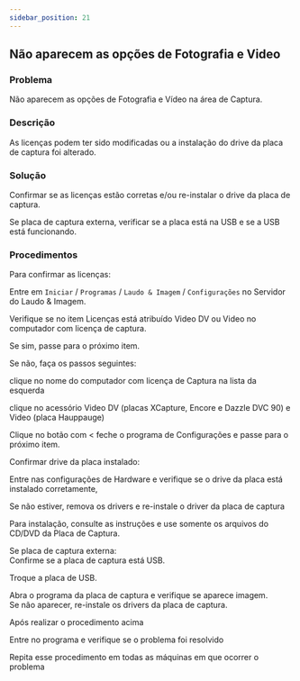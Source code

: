 ```yaml
---
sidebar_position: 21
---
```


## Não aparecem as opções de Fotografia e Video
### Problema

Não aparecem as opções de Fotografia e Vídeo na área de Captura.

### Descrição

As licenças podem ter sido modificadas ou a instalação do drive da placa de captura foi alterado.

### Solução

Confirmar se as licenças estão corretas e/ou re-instalar o drive da placa de captura.

Se placa de captura externa, verificar se a placa está na USB e se a USB está funcionando.

### Procedimentos

Para confirmar as licenças:

Entre em `Iniciar` / `Programas` / `Laudo & Imagem` / `Configurações` no Servidor do Laudo & Imagem.

Verifique se no item Licenças está atribuído Video DV ou Video no computador com licença de captura.

Se sim, passe para o próximo item.

Se não, faça os passos seguintes:

clique no nome do computador com licença de Captura na lista da esquerda

clique no acessório Video DV (placas XCapture, Encore e Dazzle DVC 90) e Video (placa Hauppauge)

Clique no botão com < feche o programa de Configurações e passe para o próximo item.

Confirmar drive da placa instalado:

Entre nas configurações de Hardware e verifique se o drive da placa está instalado corretamente,

Se não estiver, remova os drivers e re-instale o driver da placa de captura

Para instalação, consulte as instruções e use somente os arquivos do CD/DVD da Placa de Captura.

Se placa de captura externa:\
Confirme se a placa de captura está USB.

Troque a placa de USB.

Abra o programa da placa de captura e verifique se aparece imagem.\
Se não aparecer, re-instale os drivers da placa de captura.

Após realizar o procedimento acima

Entre no programa e verifique se o problema foi resolvido

Repita esse procedimento em todas as máquinas em que ocorrer o problema